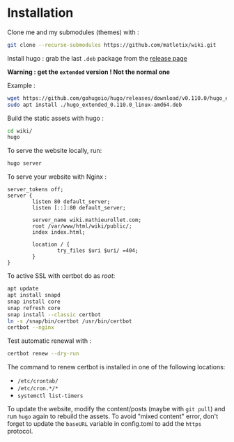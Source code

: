 # Installation

Clone me and my submodules (themes) with :
```bash
git clone --recurse-submodules https://github.com/matletix/wiki.git
```

Install hugo : grab the last `.deb` package from the [release page](https://github.com/gohugoio/hugo/releases)

**Warning : get the `extended` version ! Not the normal one**

Example :
```bash
wget https://github.com/gohugoio/hugo/releases/download/v0.110.0/hugo_extended_0.110.0_linux-amd64.deb
sudo apt install ./hugo_extended_0.110.0_linux-amd64.deb
```

Build the static assets with hugo :
```bash
cd wiki/
hugo
```

To serve the website locally, run:
```bash
hugo server
```

To serve your website with Nginx : 
```
server_tokens off;
server {
        listen 80 default_server;
        listen [::]:80 default_server;

        server_name wiki.mathieurollet.com;
        root /var/www/html/wiki/public/;
        index index.html;

        location / {
                try_files $uri $uri/ =404;
        }
}
```

To active SSL with certbot do as *root*:
```bash
apt update
apt install snapd
snap install core
snap refresh core
snap install --classic certbot
ln -s /snap/bin/certbot /usr/bin/certbot
certbot --nginx
```

Test automatic renewal with :
```bash
certbot renew --dry-run
```
The command to renew certbot is installed in one of the following locations:
 - `/etc/crontab/`
 - `/etc/cron.*/*`
 - `systemctl list-timers`

To update the website, modify the content/posts (maybe with `git pull`) and run
`hugo` again to rebuild the assets. To avoid "mixed content" error, don't
forget to update the `baseURL` variable in config.toml to add the `https`
protocol.
